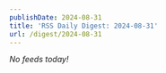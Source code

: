 ```yaml
---
publishDate: 2024-08-31
title: 'RSS Daily Digest: 2024-08-31'
url: /digest/2024-08-31
---
```


_No feeds today!_
